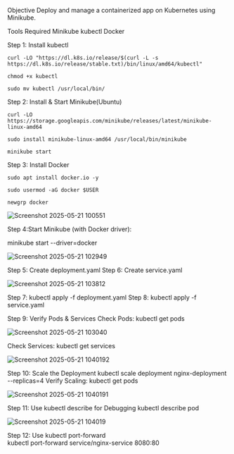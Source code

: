 Objective
Deploy and manage a containerized app on Kubernetes using Minikube.

Tools Required
Minikube
kubectl
Docker 

 Step 1: Install kubectl
 
    curl -LO "https://dl.k8s.io/release/$(curl -L -s https://dl.k8s.io/release/stable.txt)/bin/linux/amd64/kubectl"
    
    chmod +x kubectl
    
    sudo mv kubectl /usr/local/bin/

 Step 2: Install & Start Minikube(Ubuntu)
 
    curl -LO https://storage.googleapis.com/minikube/releases/latest/minikube-linux-amd64
    
    sudo install minikube-linux-amd64 /usr/local/bin/minikube
    
    minikube start

 Step 3: Install Docker
 
    sudo apt install docker.io -y
    
    sudo usermod -aG docker $USER 
    
    newgrp docker

![Screenshot 2025-05-21 100551](https://github.com/user-attachments/assets/c31313c6-2a84-4bfc-9959-57d633cb1157)


Step 4:Start Minikube (with Docker driver):

   minikube start --driver=docker

 ![Screenshot 2025-05-21 102949](https://github.com/user-attachments/assets/b60ae36d-907d-4442-9963-254d3489b4b2)
  
Step 5: Create deployment.yaml
Step 6: Create service.yaml

![Screenshot 2025-05-21 103812](https://github.com/user-attachments/assets/5d8ff669-91d6-4ff3-be6a-9f93518d1a6b)


Step 7: kubectl apply -f deployment.yaml
Step 8: kubectl apply -f service.yaml

Step 9: Verify Pods & Services
  Check Pods:
    kubectl get pods
    
![Screenshot 2025-05-21 103040](https://github.com/user-attachments/assets/6625a3b3-2ef2-4104-8c6f-0f93a6fc75ea)

  Check Services:
    kubectl get services
    
![Screenshot 2025-05-21 1040192](https://github.com/user-attachments/assets/9755b5c1-4049-45df-abc2-ddad05a1f628)

Step 10: Scale the Deployment
   kubectl scale deployment nginx-deployment --replicas=4
   Verify Scaling:
     kubectl get pods

![Screenshot 2025-05-21 1040191](https://github.com/user-attachments/assets/4dc90564-ae15-44a3-99c2-c6b7dcf90a07)

Step 11: Use kubectl describe for Debugging
   kubectl describe pod <pod-name>
   
![Screenshot 2025-05-21 104019](https://github.com/user-attachments/assets/ae016f78-52dc-49e9-9c33-377abefb349f)

Step 12: Use kubectl port-forward  
   kubectl port-forward service/nginx-service 8080:80
